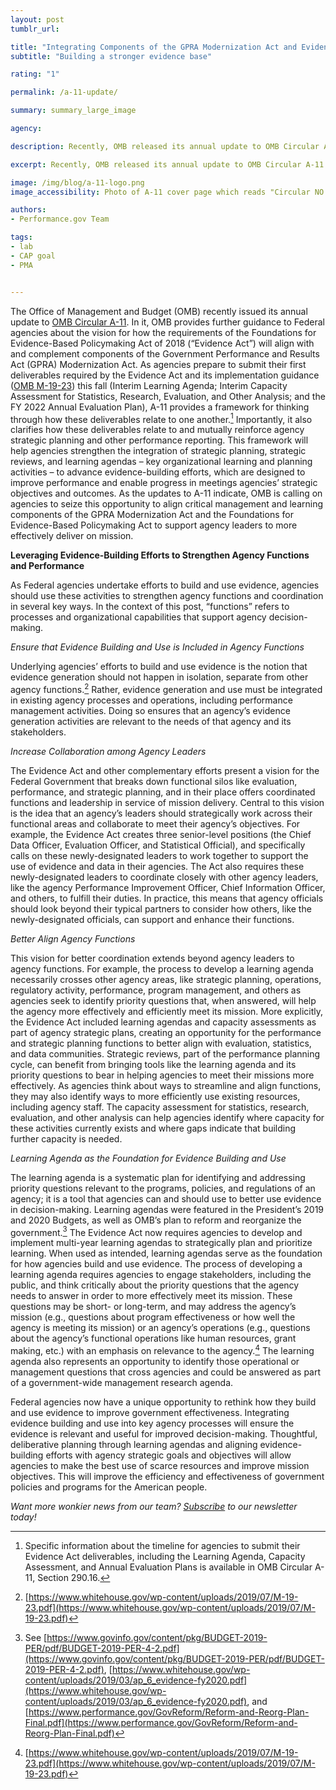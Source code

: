 ```yaml
---
layout: post
tumblr_url:

title: "Integrating Components of the GPRA Modernization Act and Evidence Act to Improve Organizational Performance"
subtitle: "Building a stronger evidence base"

rating: "1"

permalink: /a-11-update/

summary: summary_large_image

agency:

description: Recently, OMB released its annual update to OMB Circular A-11. If you find yourself asking what is OMB Circular A-11, you’re probably not alone and certainly in good company – this is definitely one of Performance.gov’s ‘wonkier’ news posts.

excerpt: Recently, OMB released its annual update to OMB Circular A-11. If you find yourself asking what is OMB Circular A-11, you’re probably not alone and certainly in good company – this is definitely one of Performance.gov’s ‘wonkier’ news posts.

image: /img/blog/a-11-logo.png
image_accessibility: Photo of A-11 cover page which reads "Circular NO. A-11, Preparation, Submission, and Execution of the Budget, Executive Office of the President, Office of Management and Budget, June 2019"

authors:
- Performance.gov Team

tags:
- lab
- CAP goal
- PMA


---
```

The Office of Management and Budget (OMB) recently issued its annual update to [OMB Circular A-11](https://www.whitehouse.gov/wp-content/uploads/2018/06/a11.pdf#page=771). In it, OMB provides further guidance to Federal agencies about the vision for how the requirements of the Foundations for Evidence-Based Policymaking Act of 2018 (“Evidence Act”) will align with and complement components of the Government Performance and Results Act (GPRA) Modernization Act. As agencies prepare to submit their first deliverables required by the Evidence Act and its implementation guidance ([OMB M-19-23](https://www.whitehouse.gov/wp-content/uploads/2019/07/M-19-23.pdf)) this fall (Interim Learning Agenda; Interim Capacity Assessment for Statistics, Research, Evaluation, and Other Analysis; and the FY 2022 Annual Evaluation Plan), A-11 provides a framework for thinking through how these deliverables relate to one another.[^1] Importantly, it also clarifies how these deliverables relate to and mutually reinforce agency strategic planning and other performance reporting. This framework will help agencies strengthen the integration of strategic planning, strategic reviews, and learning agendas – key organizational learning and planning activities – to advance evidence-building efforts, which are designed to improve performance and enable progress in meetings agencies’ strategic objectives and outcomes. As the updates to A-11 indicate, OMB is calling on agencies to seize this opportunity to align critical management and learning components of the GPRA Modernization Act and the Foundations for Evidence-Based Policymaking Act to support agency leaders to more effectively deliver on mission.

**Leveraging Evidence-Building Efforts to Strengthen Agency Functions and Performance**

As Federal agencies undertake efforts to build and use evidence, agencies should use these activities to strengthen agency functions and coordination in several key ways. In the context of this post, “functions” refers to processes and organizational capabilities that support agency decision-making.

*Ensure that Evidence Building and Use is Included in Agency Functions*

Underlying agencies’ efforts to build and use evidence is the notion that evidence generation should not happen in isolation, separate from other agency functions.[^2] Rather, evidence generation and use must be integrated in existing agency processes and operations, including performance management activities. Doing so ensures that an agency’s evidence generation activities are relevant to the needs of that agency and its stakeholders.

*Increase Collaboration among Agency Leaders*

The Evidence Act and other complementary efforts present a vision for the Federal Government that breaks down functional silos like evaluation, performance, and strategic planning, and in their place offers coordinated functions and leadership in service of mission delivery. Central to this vision is the idea that an agency’s leaders should strategically work across their functional areas and collaborate to meet their agency’s objectives. For example, the Evidence Act creates three senior-level positions (the Chief Data Officer, Evaluation Officer, and Statistical Official), and specifically calls on these newly-designated leaders to work together to support the use of evidence and data in their agencies. The Act also requires these newly-designated leaders to coordinate closely with other agency leaders, like the agency Performance Improvement Officer, Chief Information Officer, and others, to fulfill their duties. In practice, this means that agency officials should look beyond their typical partners to consider how others, like the newly-designated officials, can support and enhance their functions.

*Better Align Agency Functions*

This vision for better coordination extends beyond agency leaders to agency functions. For example, the process to develop a learning agenda necessarily crosses other agency areas, like strategic planning, operations, regulatory activity, performance, program management, and others as agencies seek to identify priority questions that, when answered, will help the agency more effectively and efficiently meet its mission. More explicitly, the Evidence Act included learning agendas and capacity assessments as part of agency strategic plans, creating an opportunity for the performance and strategic planning functions to better align with evaluation, statistics, and data communities. Strategic reviews, part of the performance planning cycle, can benefit from bringing tools like the learning agenda and its priority questions to bear in helping agencies to meet their missions more effectively. As agencies think about ways to streamline and align functions, they may also identify ways to more efficiently use existing resources, including agency staff. The capacity assessment for statistics, research, evaluation, and other analysis can help agencies identify where capacity for these activities currently exists and where gaps indicate that building further capacity is needed.

*Learning Agenda as the Foundation for Evidence Building and Use*

The learning agenda is a systematic plan for identifying and addressing priority questions relevant to the programs, policies, and regulations of an agency; it is a tool that agencies can and should use to better use evidence in decision-making. Learning agendas were featured in the President’s 2019 and 2020 Budgets, as well as OMB’s plan to reform and reorganize the government.[^3] The Evidence Act now requires agencies to develop and implement multi-year learning agendas to strategically plan and prioritize learning. When used as intended, learning agendas serve as the foundation for how agencies build and use evidence. The process of developing a learning agenda requires agencies to engage stakeholders, including the public, and think critically about the priority questions that the agency needs to answer in order to more effectively meet its mission. These questions may be short- or long-term, and may address the agency’s mission (e.g., questions about program effectiveness or how well the agency is meeting its mission) or an agency’s operations (e.g., questions about the agency’s functional operations like human resources, grant making, etc.) with an emphasis on relevance to the agency.[^4] The learning agenda also represents an opportunity to identify those operational or management questions that cross agencies and could be answered as part of a government-wide management research agenda.

Federal agencies now have a unique opportunity to rethink how they build and use evidence to improve government effectiveness. Integrating evidence building and use into key agency processes will ensure the evidence is relevant and useful for improved decision-making. Thoughtful, deliberative planning through learning agendas and aligning evidence-building efforts with agency strategic goals and objectives will allow agencies to make the best use of scarce resources and improve mission objectives. This will improve the efficiency and effectiveness of government policies and programs for the American people.

[^1]: Specific information about the timeline for agencies to submit their Evidence Act deliverables, including the Learning Agenda, Capacity Assessment, and Annual Evaluation Plans is available in OMB Circular A-11, Section 290.16.

[^2]: [https://www.whitehouse.gov/wp-content/uploads/2019/07/M-19-23.pdf](https://www.whitehouse.gov/wp-content/uploads/2019/07/M-19-23.pdf)

[^3]: See [https://www.govinfo.gov/content/pkg/BUDGET-2019-PER/pdf/BUDGET-2019-PER-4-2.pdf](https://www.govinfo.gov/content/pkg/BUDGET-2019-PER/pdf/BUDGET-2019-PER-4-2.pdf), [https://www.whitehouse.gov/wp-content/uploads/2019/03/ap_6_evidence-fy2020.pdf](https://www.whitehouse.gov/wp-content/uploads/2019/03/ap_6_evidence-fy2020.pdf), and [https://www.performance.gov/GovReform/Reform-and-Reorg-Plan-Final.pdf](https://www.performance.gov/GovReform/Reform-and-Reorg-Plan-Final.pdf)

[^4]: [https://www.whitehouse.gov/wp-content/uploads/2019/07/M-19-23.pdf](https://www.whitehouse.gov/wp-content/uploads/2019/07/M-19-23.pdf)


*Want more wonkier news from our team? [Subscribe](https://www.performance.gov/#openModal1) to our newsletter today!*
